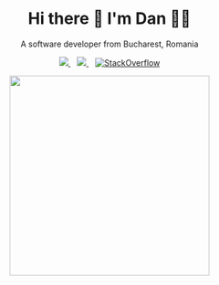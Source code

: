 <h1 align='center'>
  Hi there 👋 I'm Dan 👨‍💻
</h1>

<p align='center'>
  A software developer from Bucharest, Romania
</p>


<p align='center'>
  <a href="https://www.linkedin.com/in/dan-ionescu-0a256b44" target="_blank">
    <img src="https://img.shields.io/badge/LinkedIn-0077B5?style=for-the-badge&logo=linkedin&logoColor=white" />
  </a>&nbsp;&nbsp;
  <a href="https://www.instructables.com/member/danionescu/instructables" target="_blank">
    <img src="https://a11ybadges.com/badge?logo=instructables" />        
  </a>&nbsp;&nbsp;
  <a href="https://stackoverflow.com/users/4862301/dan-ionescu" target="_blank">
     <img alt="StackOverflow" src="https://stackoverflow-badge.vercel.app/?userID=4862301" />
  </a>
</p>

<p align='center'>
  <a href="#"><img src="https://github-readme-stats.vercel.app/api?username=danionescu0&show_icons=true&count_private=true&theme=dark" width="350"></a>
</p>
<!--
**danionescu0/danionescu0** is a ✨ _special_ ✨ repository because its `README.md` (this file) appears on your GitHub profile.

Here are some ideas to get you started:

- 🔭 I’m currently working on ...
- 🌱 I’m currently learning ...
- 👯 I’m looking to collaborate on ...
- 🤔 I’m looking for help with ...
- 💬 Ask me about ...
- 📫 How to reach me: ...
- 😄 Pronouns: ...
- ⚡ Fun fact: ...
-->
